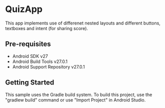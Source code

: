 # QuizApp
This app implements use of differenet nested layouts and different buttons, textboxes and intent (for sharing score). 
 
 Pre-requisites
--------------

- Android SDK v27
- Android Build Tools v27.0.1
- Android Support Repository v27.0.1

Getting Started
---------------

This sample uses the Gradle build system. To build this project, use the
"gradlew build" command or use "Import Project" in Android Studio.
 


